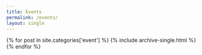 ```yaml
---
title: Events
permalink: /events/
layout: single
---
```

  {% for post in site.categories['event'] %}
    {% include archive-single.html %}
  {% endfor %}

